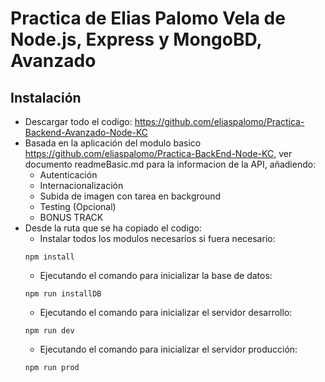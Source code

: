 # Practica de Elias Palomo Vela de Node.js, Express y MongoBD, Avanzado
 
## Instalación
* Descargar todo el codigo:  https://github.com/eliaspalomo/Practica-Backend-Avanzado-Node-KC
* Basada en la aplicación del modulo basico https://github.com/eliaspalomo/Practica-BackEnd-Node-KC, ver documento readmeBasic.md para la informacion de la API, añadiendo:
   * Autenticación
   * Internacionalización
   * Subida de imagen con tarea en background
   * Testing (Opcional)
   * BONUS TRACK
* Desde la ruta que se ha copiado el codigo:
   * Instalar todos los modulos necesarios si fuera necesario:
   ~~~
   npm install
   ~~~
   * Ejecutando el comando para inicializar la base de datos: 
   ~~~
   npm run installDB
   ~~~
   * Ejecutando el comando para inicializar el servidor desarrollo: 
   ~~~
   npm run dev
   ~~~
   * Ejecutando el comando para inicializar el servidor producción: 
   ~~~
   npm run prod
   ~~~
